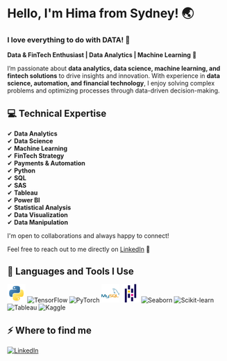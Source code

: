 # Hello, I'm Hima from Sydney! 🌏  
### I love everything to do with DATA! 🚀  
**Data & FinTech Enthusiast | Data Analytics | Machine Learning** 🚀  

I’m passionate about **data analytics, data science, machine learning, and fintech solutions** to drive insights and innovation. With experience in **data science, automation, and financial technology**, I enjoy solving complex problems and optimizing processes through data-driven decision-making.  

## 💻 Technical Expertise  

✔ **Data Analytics**  
✔ **Data Science**  
✔ **Machine Learning**  
✔ **FinTech Strategy**  
✔ **Payments & Automation**  
✔ **Python**  
✔ **SQL**  
✔ **SAS**  
✔ **Tableau**  
✔ **Power BI**  
✔ **Statistical Analysis**  
✔ **Data Visualization**  
✔ **Data Manipulation**  

I'm open to collaborations and always happy to connect!  

Feel free to reach out to me directly on [LinkedIn](https://www.linkedin.com/in/himarohinimallina) 💼  

## 🚀 Languages and Tools I Use  

<p align="left">
    <img src="https://raw.githubusercontent.com/devicons/devicon/master/icons/python/python-original.svg" alt="Python" width="42" height="42"/>
    <img src="https://www.vectorlogo.zone/logos/tensorflow/tensorflow-icon.svg" alt="TensorFlow" width="42" height="42"/>
    <img src="https://www.vectorlogo.zone/logos/pytorch/pytorch-icon.svg" alt="PyTorch" width="42" height="42"/>
    <img src="https://raw.githubusercontent.com/devicons/devicon/master/icons/mysql/mysql-original-wordmark.svg" alt="MySQL" width="42" height="42"/>
    <img src="https://raw.githubusercontent.com/devicons/devicon/2ae2a900d2f041da66e950e4d48052658d850630/icons/pandas/pandas-original.svg" alt="Pandas" width="42" height="42"/>
    <img src="https://seaborn.pydata.org/_images/logo-mark-lightbg.svg" alt="Seaborn" width="42" height="42"/>
    <img src="https://upload.wikimedia.org/wikipedia/commons/0/05/Scikit_learn_logo_small.svg" alt="Scikit-learn" width="42" height="42"/>
    <img src="https://www.tableau.com/themes/custom/tableau_www/logo.png" alt="Tableau" width="100" height="42"/>
    <img src="https://www.vectorlogo.zone/logos/kaggle/kaggle-icon.svg" alt="Kaggle" width="42" height="42"/>
</p>

## ⚡️ Where to find me  
[![LinkedIn](https://img.shields.io/badge/LinkedIn-Profile-blue?style=for-the-badge&logo=linkedin)](https://www.linkedin.com/in/himarohinimallina)
